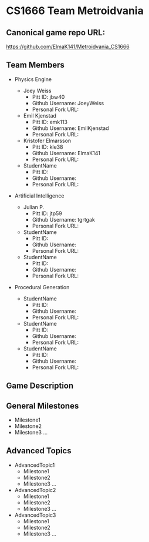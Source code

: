 # CS1666 Team Metroidvania

## Canonical game repo URL:

https://github.com/ElmaK141/Metroidvania_CS1666

## Team Members
* Physics Engine
	* Joey Weiss
		* Pitt ID: jbw40
		* Github Username: JoeyWeiss
		* Personal Fork URL:
	* Emil Kjenstad
		* Pitt ID: emk113
		* Github Username: EmilKjenstad
		* Personal Fork URL:
	* Kristofer Elmarsson
		* Pitt ID: kle38
		* Github Username: ElmaK141
		* Personal Fork URL:
	* StudentName
		* Pitt ID:
		* Github Username:
		* Personal Fork URL:
		
* Artificial Intelligence
	* Julian P.
		* Pitt ID: jtp59
		* Github Username: tgrtgak
		* Personal Fork URL:
	* StudentName
		* Pitt ID:
		* Github Username:
		* Personal Fork URL:
	* StudentName
		* Pitt ID:
		* Github Username:
		* Personal Fork URL:
		
* Procedural Generation
	* StudentName
		* Pitt ID:
		* Github Username:
		* Personal Fork URL:
	* StudentName
		* Pitt ID:
		* Github Username:
		* Personal Fork URL:
	* StudentName
		* Pitt ID:
		* Github Username:
		* Personal Fork URL:

## Game Description


## General Milestones

* Milestone1
* Milestone2
* Milestone3
...

## Advanced Topics

* AdvancedTopic1
	* Milestone1
	* Milestone2
	* Milestone3
	...
* AdvancedTopic2
	* Milestone1
	* Milestone2
	* Milestone3
	...
* AdvancedTopic3
	* Milestone1
	* Milestone2
	* Milestone3
	...
